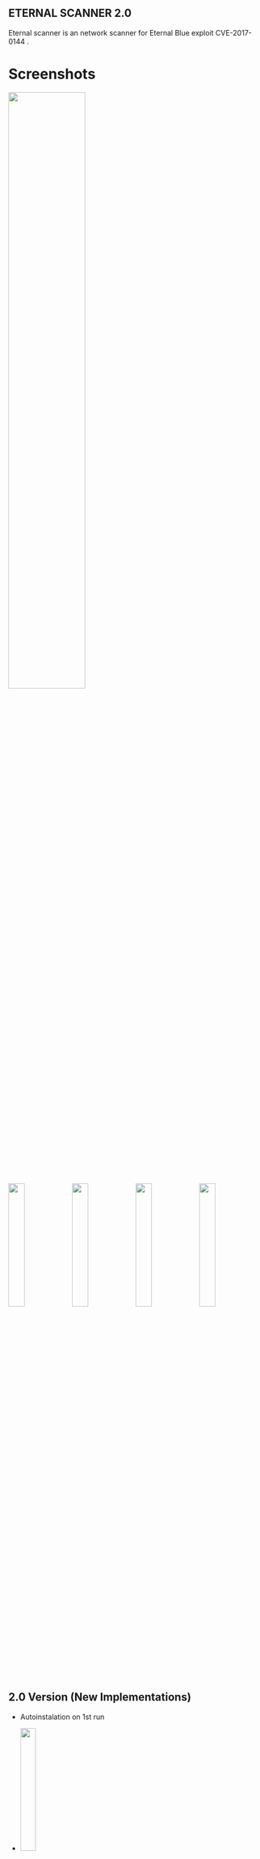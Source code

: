 ## ETERNAL SCANNER 2.0

Eternal scanner is an network scanner for Eternal Blue exploit CVE-2017-0144 .

# Screenshots
<img src="https://s24.postimg.org/guwhjz9rp/image.png" width="55%"></img>

<img src="https://s21.postimg.org/45d8z2fmv/image.png" width="25%"></img><img src="https://s11.postimg.org/5rmdqf0jn/image.png" width="25%"></img><img src="https://s4.postimg.org/jc6tbsxx9/image.png" width="25%"></img><img src="https://s13.postimg.org/hsjofgyzr/image.png" width="25%"></img>

## 2.0 Version (New Implementations)
* Autoinstalation on 1st run
* <img src="https://s29.postimg.org/55f4m5653/20c.png" width="25%"></img>

* (-i Switch to scan ips directly from terminal without prompt)
* <img src="https://s29.postimg.org/7k706kmdz/20a.png" width="25%"></img>

* (-i and -s switches implemented together to scan directly from terminal at some rate speed)
* <img src="https://s29.postimg.org/h60kmvdjr/20b.png" width="25%"></img>

* (-c Switch to recheck current vulnerable ip list)
* <img src="https://s1.postimg.org/3rywvvc0f/image.png" width="25%"></img>

* (Using the -c switch eternal scanner will create a detailed file from vulnerable ips)
* <img src="https://s21.postimg.org/4xrv3vbyv/image.png" width="25%"></img>

# Requirements
- masscan
- metasploit-framework

# How to Install
- git clone https://github.com/peterpt/eternal_scanner.git
- cd eternal_scanner && ./escan
- OR ./escan -h (to change scanner speed)

# Install Requirements
- apt-get install masscan metasploit-framework

# Notes
- Starting from version 2.0 , eternal scanner will auto install itself on your system on 1st run .
- Vulnerable scanned Ip data (vuln.txt) will be placed from now on in /usr/local/share/eternal_scanner
